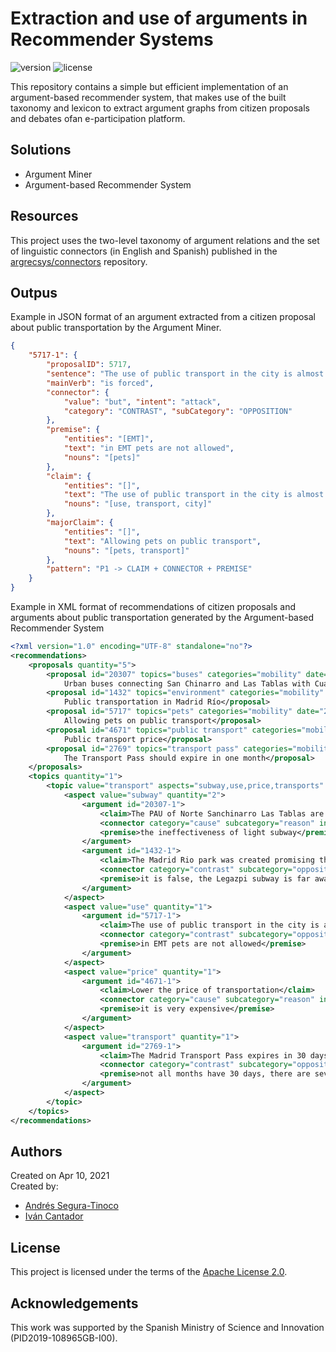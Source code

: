 # Extraction and use of arguments in Recommender Systems
![version](https://img.shields.io/badge/version-1.0-blue)
![license](https://img.shields.io/badge/license-Apache_2.0-brightgreen)

This repository contains a simple but efficient implementation of an argument-based recommender system, that makes use of the built taxonomy and lexicon to extract argument graphs from citizen proposals and debates ofan e-participation platform. 

## Solutions
- Argument Miner
- Argument-based Recommender System

## Resources
This project uses the two-level taxonomy of argument relations and the set of linguistic connectors (in English and Spanish) published in the <a href="https://github.com/argrecsys/connectors" target="_blank">argrecsys/connectors</a> repository.

## Outpus
Example in JSON format of an argument extracted from a citizen proposal about public transportation by the Argument Miner.

```json
{
    "5717-1": {
        "proposalID": 5717,
        "sentence": "The use of public transport in the city is almost forced but in EMT pets are not allowed",
        "mainVerb": "is forced",
        "connector": {
            "value": "but", "intent": "attack",
            "category": "CONTRAST", "subCategory": "OPPOSITION"
        },
        "premise": {
            "entities": "[EMT]",
            "text": "in EMT pets are not allowed",
            "nouns": "[pets]"
        },
        "claim": {
            "entities": "[]",
            "text": "The use of public transport in the city is almost forced",
            "nouns": "[use, transport, city]"
        },
        "majorClaim": {
            "entities": "[]",
            "text": "Allowing pets on public transport",
            "nouns": "[pets, transport]"
        },
        "pattern": "P1 -> CLAIM + CONNECTOR + PREMISE"
    }
}
```

Example in XML format of recommendations of citizen proposals and arguments about public transportation generated by the Argument-based Recommender System

```xml
<?xml version="1.0" encoding="UTF-8" standalone="no"?>
<recommendations>
    <proposals quantity="5">
        <proposal id="20307" topics="buses" categories="mobility" date="2017-12-10" districts="Tetuán">
            Urban buses connecting San Chinarro and Las Tablas with Cuatro Caminos</proposal>
        <proposal id="1432" topics="environment" categories="mobility" date="2015-09-18" districts="city">
            Public transportation in Madrid Río</proposal>
        <proposal id="5717" topics="pets" categories="mobility" date="2015-11-18" districts="city">
            Allowing pets on public transport</proposal>
        <proposal id="4671" topics="public transport" categories="mobility" date="2015-11-05" districts="city">
            Public transport price</proposal>
        <proposal id="2769" topics="transport pass" categories="mobility" date="2015-10-07" districts="city">
            The Transport Pass should expire in one month</proposal>
    </proposals>
    <topics quantity="1">
        <topic value="transport" aspects="subway,use,price,transports" quantity="4">
            <aspect value="subway" quantity="2">
                <argument id="20307-1">
                    <claim>The PAU of Norte Sanchinarro Las Tablas are poorly served by public transport</claim>
                    <connector category="cause" subcategory="reason" intent="support">due to</connector>
                    <premise>the ineffectiveness of light subway</premise>
                </argument>
                <argument id="1432-1">
                    <claim>The Madrid Rio park was created promising that public transport would reach there</claim>
                    <connector category="contrast" subcategory="opposition" intent="attack">but</connector>
                    <premise>it is false, the Legazpi subway is far away and buses are non-existent</premise>
                </argument>
            </aspect>
            <aspect value="use" quantity="1">
                <argument id="5717-1">
                    <claim>The use of public transport in the city is almost forced</claim>
                    <connector category="contrast" subcategory="opposition" intent="attack">but</connector>
                    <premise>in EMT pets are not allowed</premise>
                </argument>
            </aspect>
            <aspect value="price" quantity="1">
                <argument id="4671-1">
                    <claim>Lower the price of transportation</claim>
                    <connector category="cause" subcategory="reason" intent="support">because</connector>
                    <premise>it is very expensive</premise>
                </argument>
            </aspect>
            <aspect value="transport" quantity="1">
                <argument id="2769-1">
                    <claim>The Madrid Transport Pass expires in 30 days</claim>
                    <connector category="contrast" subcategory="opposition" intent="attack">but</connector>
                    <premise>not all months have 30 days, there are several months that have 31 days</premise>
                </argument>
            </aspect>
        </topic>
    </topics>
</recommendations>
```

## Authors
Created on Apr 10, 2021  
Created by:
- <a href="https://github.com/ansegura7" target="_blank">Andrés Segura-Tinoco</a>
- <a href="http://arantxa.ii.uam.es/~cantador/" target="_blank">Iv&aacute;n Cantador</a>

## License
This project is licensed under the terms of the <a href="https://github.com/argrecsys/arg-miner/blob/main/LICENSE">Apache License 2.0</a>.

## Acknowledgements
This work was supported by the Spanish Ministry of Science and Innovation (PID2019-108965GB-I00).
